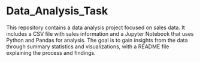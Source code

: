 # Data_Analysis_Task
This repository contains a data analysis project focused on sales data. It includes a CSV file with sales information and a Jupyter Notebook that uses Python and Pandas for analysis. The goal is to gain insights from the data through summary statistics and visualizations, with a README file explaining the process and findings.
